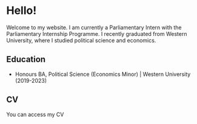 # Hello! 
Welcome to my website. I am currently a Parliamentary Intern with the Parliamentary Internship Programme. I recently graduated from Western University, where I studied political science and economics. 

## Education
- Honours BA, Political Science (Economics Minor) | Western University (2019-2023)

## CV 
You can access my CV 
